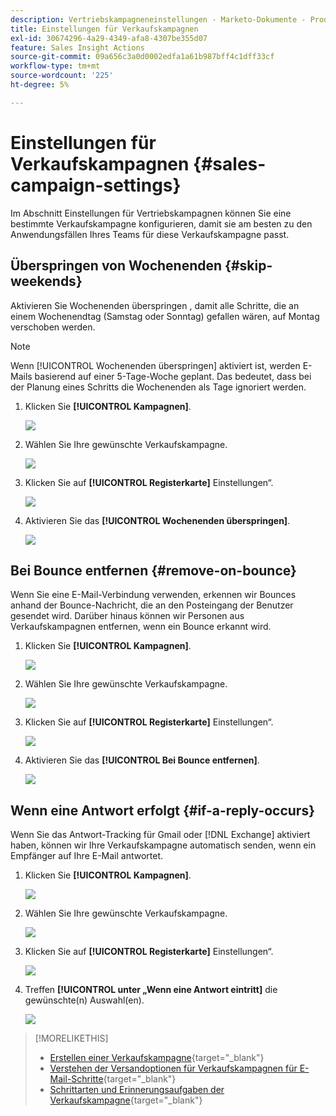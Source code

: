 ```yaml
---
description: Vertriebskampagneneinstellungen - Marketo-Dokumente - Produktdokumentation
title: Einstellungen für Verkaufskampagnen
exl-id: 30674296-4a29-4349-afa8-4307be355d07
feature: Sales Insight Actions
source-git-commit: 09a656c3a0d0002edfa1a61b987bff4c1dff33cf
workflow-type: tm+mt
source-wordcount: '225'
ht-degree: 5%

---
```


# Einstellungen für Verkaufskampagnen {#sales-campaign-settings}

Im Abschnitt Einstellungen für Vertriebskampagnen können Sie eine bestimmte Verkaufskampagne konfigurieren, damit sie am besten zu den Anwendungsfällen Ihres Teams für diese Verkaufskampagne passt.

## Überspringen von Wochenenden {#skip-weekends}

Aktivieren Sie Wochenenden überspringen , damit alle Schritte, die an einem Wochenendtag (Samstag oder Sonntag) gefallen wären, auf Montag verschoben werden.

>[!NOTE]
>
>Wenn [!UICONTROL Wochenenden überspringen] aktiviert ist, werden E-Mails basierend auf einer 5-Tage-Woche geplant. Das bedeutet, dass bei der Planung eines Schritts die Wochenenden als Tage ignoriert werden.

1. Klicken Sie **[!UICONTROL Kampagnen]**.

   ![](assets/sales-campaign-settings-1.png)

1. Wählen Sie Ihre gewünschte Verkaufskampagne.

   ![](assets/sales-campaign-settings-2.png)

1. Klicken Sie auf **[!UICONTROL Registerkarte]** Einstellungen“.

   ![](assets/sales-campaign-settings-3.png)

1. Aktivieren Sie das **[!UICONTROL Wochenenden überspringen]**.

   ![](assets/sales-campaign-settings-4.png)

## Bei Bounce entfernen {#remove-on-bounce}

Wenn Sie eine E-Mail-Verbindung verwenden, erkennen wir Bounces anhand der Bounce-Nachricht, die an den Posteingang der Benutzer gesendet wird. Darüber hinaus können wir Personen aus Verkaufskampagnen entfernen, wenn ein Bounce erkannt wird.

1. Klicken Sie **[!UICONTROL Kampagnen]**.

   ![](assets/sales-campaign-settings-5.png)

1. Wählen Sie Ihre gewünschte Verkaufskampagne.

   ![](assets/sales-campaign-settings-6.png)

1. Klicken Sie auf **[!UICONTROL Registerkarte]** Einstellungen“.

   ![](assets/sales-campaign-settings-7.png)

1. Aktivieren Sie das **[!UICONTROL Bei Bounce entfernen]**.

   ![](assets/sales-campaign-settings-8.png)

## Wenn eine Antwort erfolgt {#if-a-reply-occurs}

Wenn Sie das Antwort-Tracking für Gmail oder [!DNL Exchange] aktiviert haben, können wir Ihre Verkaufskampagne automatisch senden, wenn ein Empfänger auf Ihre E-Mail antwortet.

1. Klicken Sie **[!UICONTROL Kampagnen]**.

   ![](assets/sales-campaign-settings-9.png)

1. Wählen Sie Ihre gewünschte Verkaufskampagne.

   ![](assets/sales-campaign-settings-10.png)

1. Klicken Sie auf **[!UICONTROL Registerkarte]** Einstellungen“.

   ![](assets/sales-campaign-settings-11.png)

1. Treffen **[!UICONTROL unter „Wenn eine Antwort eintritt]** die gewünschte(n) Auswahl(en).

   ![](assets/sales-campaign-settings-12.png)

>[!MORELIKETHIS]
>
>* [Erstellen einer Verkaufskampagne](/help/marketo/product-docs/marketo-sales-insight/actions/campaigns/create-a-sales-campaign.md){target="_blank"}
>* [Verstehen der Versandoptionen für Verkaufskampagnen für E-Mail-Schritte](/help/marketo/product-docs/marketo-sales-insight/actions/campaigns/understanding-sales-campaign-send-options-for-email-steps.md){target="_blank"}
>* [Schrittarten und Erinnerungsaufgaben der Verkaufskampagne](/help/marketo/product-docs/marketo-sales-insight/actions/campaigns/sales-campaign-step-types-and-reminder-tasks.md){target="_blank"}
